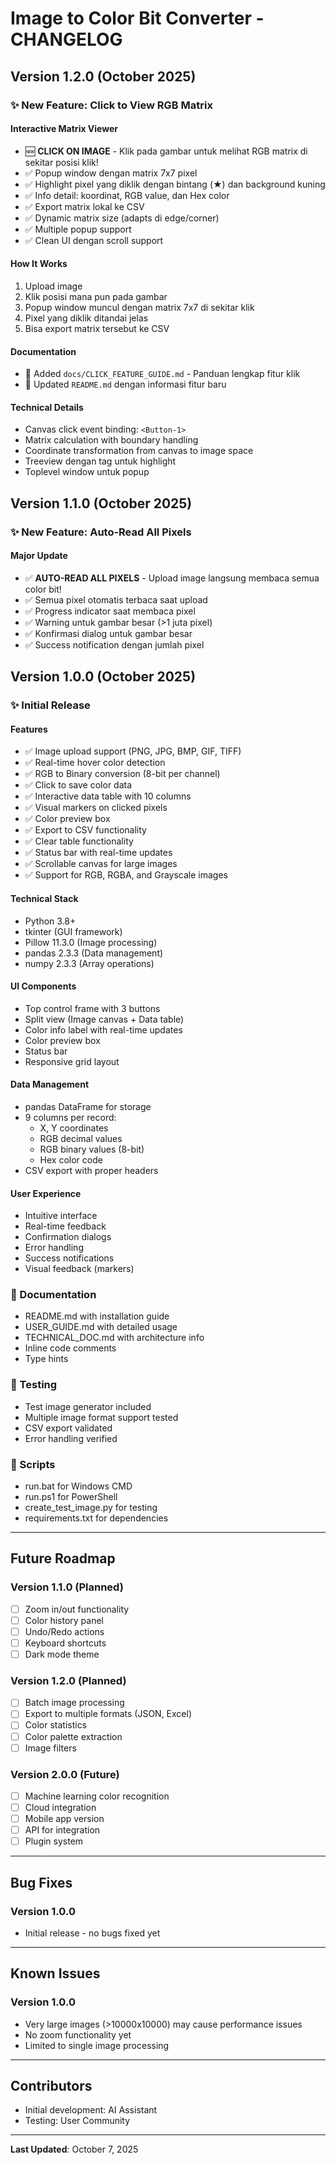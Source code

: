 # Image to Color Bit Converter - CHANGELOG

## Version 1.2.0 (October 2025)

### ✨ New Feature: Click to View RGB Matrix

#### Interactive Matrix Viewer
- 🆕 **CLICK ON IMAGE** - Klik pada gambar untuk melihat RGB matrix di sekitar posisi klik!
- ✅ Popup window dengan matrix 7x7 pixel
- ✅ Highlight pixel yang diklik dengan bintang (★) dan background kuning
- ✅ Info detail: koordinat, RGB value, dan Hex color
- ✅ Export matrix lokal ke CSV
- ✅ Dynamic matrix size (adapts di edge/corner)
- ✅ Multiple popup support
- ✅ Clean UI dengan scroll support

#### How It Works
1. Upload image
2. Klik posisi mana pun pada gambar
3. Popup window muncul dengan matrix 7x7 di sekitar klik
4. Pixel yang diklik ditandai jelas
5. Bisa export matrix tersebut ke CSV

#### Documentation
- 📖 Added `docs/CLICK_FEATURE_GUIDE.md` - Panduan lengkap fitur klik
- 📖 Updated `README.md` dengan informasi fitur baru

#### Technical Details
- Canvas click event binding: `<Button-1>`
- Matrix calculation with boundary handling
- Coordinate transformation from canvas to image space
- Treeview dengan tag untuk highlight
- Toplevel window untuk popup

## Version 1.1.0 (October 2025)

### ✨ New Feature: Auto-Read All Pixels

#### Major Update
- ✅ **AUTO-READ ALL PIXELS** - Upload image langsung membaca semua color bit!
- ✅ Semua pixel otomatis terbaca saat upload
- ✅ Progress indicator saat membaca pixel
- ✅ Warning untuk gambar besar (>1 juta pixel)
- ✅ Konfirmasi dialog untuk gambar besar
- ✅ Success notification dengan jumlah pixel

## Version 1.0.0 (October 2025)

### ✨ Initial Release

#### Features
- ✅ Image upload support (PNG, JPG, BMP, GIF, TIFF)
- ✅ Real-time hover color detection
- ✅ RGB to Binary conversion (8-bit per channel)
- ✅ Click to save color data
- ✅ Interactive data table with 10 columns
- ✅ Visual markers on clicked pixels
- ✅ Color preview box
- ✅ Export to CSV functionality
- ✅ Clear table functionality
- ✅ Status bar with real-time updates
- ✅ Scrollable canvas for large images
- ✅ Support for RGB, RGBA, and Grayscale images

#### Technical Stack
- Python 3.8+
- tkinter (GUI framework)
- Pillow 11.3.0 (Image processing)
- pandas 2.3.3 (Data management)
- numpy 2.3.3 (Array operations)

#### UI Components
- Top control frame with 3 buttons
- Split view (Image canvas + Data table)
- Color info label with real-time updates
- Color preview box
- Status bar
- Responsive grid layout

#### Data Management
- pandas DataFrame for storage
- 9 columns per record:
  - X, Y coordinates
  - RGB decimal values
  - RGB binary values (8-bit)
  - Hex color code
- CSV export with proper headers

#### User Experience
- Intuitive interface
- Real-time feedback
- Confirmation dialogs
- Error handling
- Success notifications
- Visual feedback (markers)

### 📝 Documentation
- README.md with installation guide
- USER_GUIDE.md with detailed usage
- TECHNICAL_DOC.md with architecture info
- Inline code comments
- Type hints

### 🧪 Testing
- Test image generator included
- Multiple image format support tested
- CSV export validated
- Error handling verified

### 🚀 Scripts
- run.bat for Windows CMD
- run.ps1 for PowerShell
- create_test_image.py for testing
- requirements.txt for dependencies

---

## Future Roadmap

### Version 1.1.0 (Planned)
- [ ] Zoom in/out functionality
- [ ] Color history panel
- [ ] Undo/Redo actions
- [ ] Keyboard shortcuts
- [ ] Dark mode theme

### Version 1.2.0 (Planned)
- [ ] Batch image processing
- [ ] Export to multiple formats (JSON, Excel)
- [ ] Color statistics
- [ ] Color palette extraction
- [ ] Image filters

### Version 2.0.0 (Future)
- [ ] Machine learning color recognition
- [ ] Cloud integration
- [ ] Mobile app version
- [ ] API for integration
- [ ] Plugin system

---

## Bug Fixes

### Version 1.0.0
- Initial release - no bugs fixed yet

---

## Known Issues

### Version 1.0.0
- Very large images (>10000x10000) may cause performance issues
- No zoom functionality yet
- Limited to single image processing

---

## Contributors
- Initial development: AI Assistant
- Testing: User Community

---

**Last Updated**: October 7, 2025
